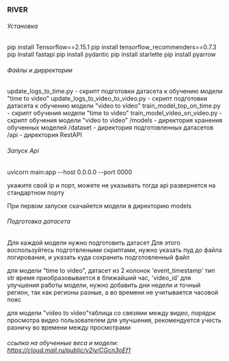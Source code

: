 ### RIVER


###### Установка

pip install Tensorflow==2.15.1
pip install tensorflow_recommenders==0.7.3
pip install fastapi
pip install pydantic
pip install starlette
pip install pyarrow


###### Файлы и дирректории


update_logs_to_time.py - скрипт подготовки датасета к обучению модели "time to video"
update_logs_to_video_to_video.py - скрипт подготовки датасета к обучению модели "video to video"
train_model_top_on_time.py - скрипт обучения модели "time to video"
train_model_video_on_video.py - скрипт обучения модели "video to video"
/models - директория хранения обученных моделей
/dataset - директория подготовленных датасетов
/api - директория RestAPI


###### Запуск Api


uvicorn main:app --host 0.0.0.0 --port 0000

укажите свой ip и порт, можете не указывать тогда api развернется на стандартном порту

При первом запуске скачайется модели в директорию models


###### Подготовка датасета


Для каждой модели нужно подготовить датасет
Для этого воспользуйтесь подготвлеными скриптами, нужно указать пуд до файла логирования,
и указать куда сохранить подготовленный файл

для модели "time to video", датасет из 2 колонок
'event_timestamp' тип str время приобразовывается в ближайший час, 'video_id'
для улучшения работы модели, нужно добавить дни недели и точный регион, так как регионы разные,
а во времени не учитывается часовой пояс

для модели "video to video"таблица со связями между видео, порядок просмотра видео пользователем
для улучшения, рекомендуется учесть разничу во времени между просмотрами


###### ссылка на обученные веса и модели: https://cloud.mail.ru/public/v2iy/CGcn3oEf1



